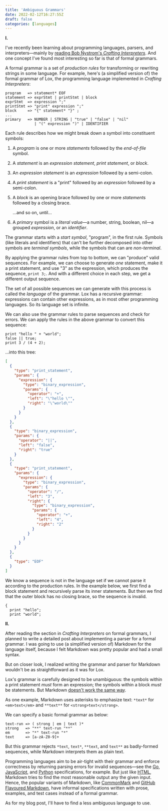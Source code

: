 ```yaml
---
title: 'Ambiguous Grammars'
date: 2022-02-12T16:27:55Z
draft: false
categories: [languages]
---
```


**I.**

I've recently been learning about programming languages, parsers, and interpreters—mainly by [reading Bob Nystrom's _Crafting Interpreters_](https://chidiwilliams.com/post/notes-on-crafting-interpreters-go/). And one concept I've found most interesting so far is that of formal grammars.

A formal grammar is a set of _production rules_ for transforming or rewriting strings in some language. For example, here's (a simplified version of) the formal grammar of Lox, the programming language implemented in _Crafting Interpreters_:

```text
program   => statement* EOF
statement => exprStmt | printStmt | block
exprStmt  => expression ";"
printStmt => "print" expression ";"
block     => "{" statement* "}" ;
...
primary   => NUMBER | STRING | "true" | "false" | "nil"
             | "(" expression ")" | IDENTIFIER
```

Each rule describes how we might break down a symbol into constituent symbols:

1. A _program_ is one or more _statements_ followed by the _end-of-file_ symbol.

2. A _statement_ is an _expression statement_, _print statement_, or _block_.

3. An _expression statement_ is an _expression_ followed by a semi-colon.

4. A _print statement_ is a "print" followed by an _expression_ followed by a semi-colon.

5. A _block_ is an opening brace followed by one or more _statements_ followed by a closing brace.

   ...and so on, until...

6. A _primary_ symbol is a _literal value_—a number, string, boolean, nil—a grouped _expression_, or an _identifier_.

The grammar starts with a _start symbol_, "program", in the first rule. Symbols (like literals and identifiers) that can't be further decomposed into other symbols are _terminal symbols_, while the symbols that can are _non-terminal_.

By applying the grammar rules from top to bottom, we can "produce" valid sequences. For example, we can choose to generate _one_ statement, make it a print statement, and use "3" as the expression, which produces the sequence, `print 3;`. And with a different choice in each step, we get a different output sequence.

The set of all possible sequences we can generate with this process is called the _language_ of the grammar. Lox has a recursive grammar: expressions can contain other expressions, as in most other programming languages. So its language set is infinite.

We can also use the grammar rules to parse sequences and check for errors. We can apply the rules in the above grammar to convert this sequence:

```text
print "hello " + "world";
false || true;
print 3 / (4 + 2);
```

...into this tree:

```json
[
  {
    "type": "print_statement",
    "params": {
      "expression": {
        "type": "binary_expression",
        "params": {
          "operator": "+",
          "left": "\"hello \"",
          "right": "\"world\""
        }
      }
    }
  },
  {
    "type": "binary_expression",
    "params": {
      "operator": "||",
      "left": "false",
      "right": "true"
    }
  },
  {
    "type": "print_statement",
    "params": {
      "expression": {
        "type": "binary_expression",
        "params": {
          "operator": "/",
          "left": "3",
          "right": {
            "type": "binary_expression",
            "params": {
              "operator": "+",
              "left": "4",
              "right": "2"
            }
          }
        }
      }
    }
  },
  {
    "type": "EOF"
  }
]
```

We know a sequence is not in the language set if we cannot parse it according to the production rules. In the example below, we first find a block statement and recursively parse its inner statements. But then we find that the outer block has no closing brace, so the sequence is invalid.

```text
{
  print "hello";
  print "world";
```

**II.**

After reading the section in _Crafting Interpreters_ on formal grammars, I planned to write a detailed post about implementing a parser for a formal grammar. I was going to use (a simplified version of) Markdown for the language itself, because I felt Markdown was pretty popular and had a small syntax.

But on closer look, I realized writing the grammar and parser for Markdown wouldn't be as straightforward as it was for Lox.

Lox's grammar is carefully designed to be unambiguous: the symbols within a print statement _must_ form an expression; the symbols within a block _must_ be statements. But Markdown [doesn't work the same way](http://roopc.net/posts/2014/markdown-cfg/).

As one example, Markdown uses asterisks to emphasize text: `*text*` for `<em>text</em>` and `**text**` for `<strong>text</strong>`.

We can specify a basic formal grammar as below:

```text
text-run => ( strong | em | text )*
strong   => "**" text-run "**"
em       => "*" text-run "*"
text     => [a-zA-Z0-9]+
```

But this grammar rejects `*text`, `text*`, `**text`, and `text**` as badly-formed sequences, while Markdown interprets them as plain text.

Programming languages aim to be air-tight with their grammar and enforce correctness by returning parsing errors for invalid sequences—see the [Go](https://go.dev/ref/spec#Notation), [JavaScript](https://262.ecma-international.org/7.0/#sec-lexical-grammar), and [Python](https://docs.python.org/3/reference/grammar.html) specifications, for example. But just like [HTML](http://trevorjim.com/a-grammar-for-html5/), Markdown tries to find the most reasonable output any the given input. Hence, the popular variants of Markdown, like [CommonMark](https://spec.commonmark.org/0.30/) and [GitHub Flavoured Markdown](https://github.github.com/gfm/), have informal specifications written with prose, examples, and test cases instead of a formal grammar.

As for my blog post, I'll have to find a less ambiguous language to use.
